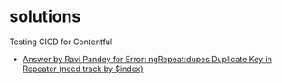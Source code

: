 # solutions
Testing CICD for Contentful


<!-- BLOG-POST-LIST:START -->
- [Answer by Ravi Pandey for Error: ngRepeat:dupes Duplicate Key in Repeater (need track by $index)](https://stackoverflow.com/questions/39164129/error-ngrepeatdupes-duplicate-key-in-repeater-need-track-by-index/39164547#39164547)
<!-- BLOG-POST-LIST:END -->
